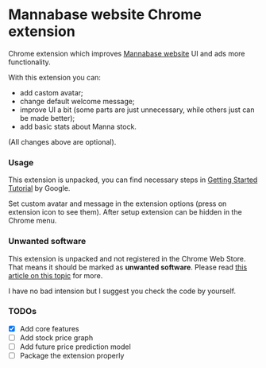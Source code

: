# Mannabase website Chrome extension
Chrome extension which improves [Mannabase website](https://www.mannabase.com/?ref=6c3e877899) UI and ads more functionality.

With this extension you can:
- add castom avatar;
- change default welcome message;
- improve UI a bit (some parts are just unnecessary, while others just can be made better);
- add basic stats about Manna stock.

(All changes above are optional).

### Usage
This extension is unpacked, you can find necessary steps in [Getting Started Tutorial](https://developer.chrome.com/extensions/getstarted) by Google.

Set custom avatar and message in the extension options (press on extension icon to see them).
After setup extension can be hidden in the Chrome menu.

### Unwanted software
This extension is unpacked and not registered in the Chrome Web Store. That means it should be marked as **unwanted software**. Please read [this article on this topic](https://developer.chrome.com/apps/external_extensions) for more.

I have no bad intension but I suggest you check the code by yourself.

### TODOs
- [x] Add core features
- [ ] Add stock price graph
- [ ] Add future price prediction model
- [ ] Package the extension properly
